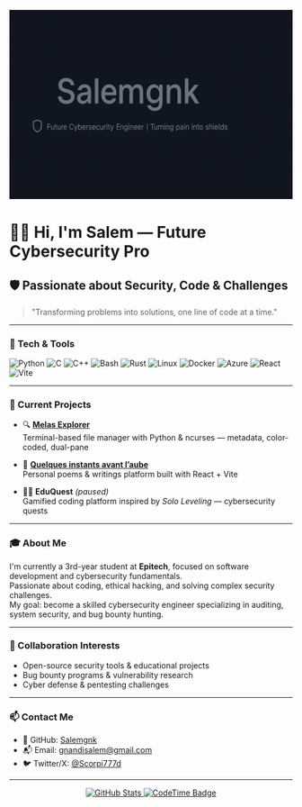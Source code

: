 <p align="center">
  <img src="./banner.png" alt="Salemgnk Banner" />
</p>

# 👋🏾 Hi, I'm Salem — Future Cybersecurity Pro

## 🛡️ Passionate about Security, Code & Challenges

> "Transforming problems into solutions, one line of code at a time."

---

### 🧰 Tech & Tools
<p>
  <img src="https://img.shields.io/badge/Python-3670A0?style=for-the-badge&logo=python&logoColor=white" alt="Python" />
  <img src="https://img.shields.io/badge/C-00599C?style=for-the-badge&logo=c&logoColor=white" alt="C" />
  <img src="https://img.shields.io/badge/C++-00599C?style=for-the-badge&logo=c%2B%2B&logoColor=white" alt="C++" />
  <img src="https://img.shields.io/badge/Bash-4EAA25?style=for-the-badge&logo=gnu-bash&logoColor=white" alt="Bash" />
  <img src="https://img.shields.io/badge/Rust-000000?style=for-the-badge&logo=rust&logoColor=white" alt="Rust" />
  <img src="https://img.shields.io/badge/Linux-FCC624?style=for-the-badge&logo=linux&logoColor=black" alt="Linux" />
  <img src="https://img.shields.io/badge/Docker-2496ED?style=for-the-badge&logo=docker&logoColor=white" alt="Docker" />
  <img src="https://img.shields.io/badge/Azure-0078D4?style=for-the-badge&logo=microsoft-azure&logoColor=white" alt="Azure" />
  <img src="https://img.shields.io/badge/React-61DAFB?style=for-the-badge&logo=react&logoColor=black" alt="React" />
  <img src="https://img.shields.io/badge/Vite-646CFF?style=for-the-badge&logo=vite&logoColor=white" alt="Vite" />
</p>

---

### 🚧 Current Projects
- 🔍 **[Melas Explorer](https://github.com/Salemgnk/melas_explorer)**  
  Terminal-based file manager with Python & ncurses — metadata, color-coded, dual-pane

- 🌅 **[Quelques instants avant l’aube](https://poems-zeta.vercel.app/)**  
  Personal poems & writings platform built with React + Vite

- 🧙‍♂️ **EduQuest** *(paused)*  
  Gamified coding platform inspired by *Solo Leveling* — cybersecurity quests

---

### 🎓 About Me
I'm currently a 3rd-year student at **Epitech**, focused on software development and cybersecurity fundamentals.  
Passionate about coding, ethical hacking, and solving complex security challenges.  
My goal: become a skilled cybersecurity engineer specializing in auditing, system security, and bug bounty hunting.

---

### 🤝 Collaboration Interests
- Open-source security tools & educational projects  
- Bug bounty programs & vulnerability research  
- Cyber defense & pentesting challenges

---

### 📫 Contact Me
- 🐙 GitHub: [Salemgnk](https://github.com/Salemgnk)  
- 📬 Email: gnandisalem@gmail.com  
- 🐦 Twitter/X: [@Scorpi777d](https://twitter.com/Scorpi777d)

---

<p align="center">
  <a href="https://github.com/Salemgnk">
    <img src="https://github-readme-stats.vercel.app/api?username=Salemgnk&show_icons=true&theme=radical" alt="GitHub Stats" />
  </a>
  <a href="https://codetime.dev">
    <img src="https://img.shields.io/endpoint?style=social&color=222&url=https%3A%2F%2Fapi.codetime.dev%2Fshield%3Fid%3D31665%26project%3D%26in=0" alt="CodeTime Badge" />
  </a>
</p>
